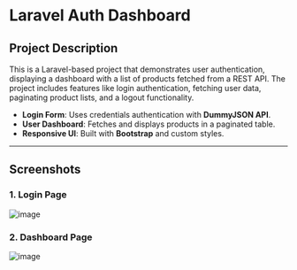 # Laravel Auth Dashboard

## Project Description

This is a Laravel-based project that demonstrates user authentication, displaying a dashboard with a list of products fetched from a REST API. The project includes features like login authentication, fetching user data, paginating product lists, and a logout functionality.

- **Login Form**: Uses credentials authentication with **DummyJSON API**.
- **User Dashboard**: Fetches and displays products in a paginated table.
- **Responsive UI**: Built with **Bootstrap** and custom styles.

---

## Screenshots

### 1. Login Page
![image](https://github.com/user-attachments/assets/bf4cc106-0b6d-4846-bed2-1ba0678f3c74)

### 2. Dashboard Page
![image](https://github.com/user-attachments/assets/7ee8f788-5719-462c-8160-47286937d457)





